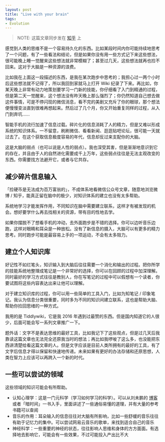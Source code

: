 ```yaml
---
layout: post
title: "Live with your brain"
tags: 
- Evolution
---
```


> NOTE: 这篇文章同步发在 [知乎](https://zhuanlan.zhihu.com/p/24147306) 上

感觉到人类的思维不是一个容易持久化的东西。比如某段时间内你可能持续地思考了一个问题，有了一些看法和结论，但是如果你没有用一些方式记下来这些想法，很可能晚上睡一觉醒来这些想法就非常模糊了；甚至过几天，这些想法就再也捡不回来。这对于大脑是一种资源的浪费。

比如我在上面这一段描述的东西，是我在某次跑步中思考的；我担心过一两个小时后这些想法就不记得了，所以我回到家就马上打开 Wiki 纪录了下来。再比如，你某天晚上非常有动力地策划要学习一门新的技能，你仔细看了入门到精通的过程，但是第二天一觉醒来，这个想法没有昨天晚上那么强烈了；你仍然知道自己想去做这件事情，可是不停闪现的微信消息，看不完的美剧又充斥了你的眼球，那个想法便慢慢变淡直到很难再想起来。然后过了几个月，你又开始重复同样的过程，从入门到弃坑……

智能手机的流行加速了信息过载。碎片化的信息消耗了人的精力，但是又难以形成系统的知识体系。一不留意，刷刷微信、看看新闻、逛逛贴吧论坛，很可能一天就过去了。在这个获取信息极度容易的年代，信息却反过来支配你的大脑。

这是大脑的弱点（也可以说是人性的弱点）。我也深受其害，但是渐渐地意识到它的存在，并且由于人的自然进化需要成千上万年，这些弱点往往是无法主观改变的东西。你需要找方法避开它，或者与它共存。

<!-- more -->

## 减少碎片信息输入

「捡硬币是无法成为百万富翁的」，不成体系地看微信公众号文章，随意地浏览微博 / 知乎，能真正留在脑中的极少，对知识体系的建立也没有太多帮助。

系统地学习才能发挥作用，不同知识在脑中需要建立联系，这样才有被发现的机会。想好要学什么再去找相关的资源，带有目的性地去学。

如果你摆脱不了想看手机的冲动，去外面跑步是不错的选择。你可以边听音乐边跑，这样对眼睛和耳朵是一种放松。没有了新信息的摄入，大脑可以有更多的精力思考。同时跑步可能是最容易上手的一项运动，不会有太多阻力。

## 建立个人知识库

好记性不如烂笔头，知识输入到大脑后往往需要一个消化和输出的过程。把你所学的技能系统地整理成笔记是一个非常好的选择，你可以在回顾的过程中加深理解。同时最好的学习方式往往是教别人，你在写笔记的过程中可以假想有一个读者，你要试图将这些内容表达出来让他可以理解。

对于建立知识库的过程，你可以用一些简单的工具入门，比如为知笔记 / 印象笔记。我认为信息分类很重要，同时多为不同的知识间建立联系，这也是帮助大脑、帮助你捡回思绪的一种方式。

我用的是 Tiddlywiki，它是我 2016 年遇到过最赞的东西。但是国内知道它的人很少，后面可能会写一系列文章推广一下。

题外话：文字不是表达思维的最好工具，比如我记下了这些观点，但是过几天后我靠读这篇文章也无法完全还原我当时的想法；再比如我啰唆了这么多，也没能把东西讲清楚给看这篇文章的人。但是文字应该是目前人类所拥有的最好的工具，有了文字后信息才得以保留和快速地传递。未来如果有更好的办法存储和还原思想，人类在智力上应该可以再跨入一个新的时代。

## 一些可以尝试的领域

这些领域的知识可能会有所帮助。

* 认知心理学：这是一门元科学（学习如何学习的科学）。可以从刘未鹏的 [博客](http://mindhacks.cn) 或者「暗时间」一书入手，里面讲述了一些通俗易懂的道理，并有大量的参考书籍可以查阅
* 音乐的作用：耳朵输入的信息往往对大脑有所影响，比如一些舒缓的音乐往往有助于记忆力的集中。可以尝试网易云音乐的歌单，来找到适合自己的音乐
* 神经科学：一些重要的神经的状态，往往影响人思维和身体的方方面面。有选择地去影响它，可能会有一些效果，不过可能投入产出比不大
